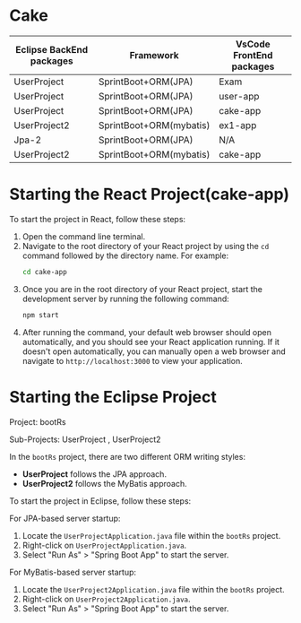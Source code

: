 # Cake

| Eclipse BackEnd packages        | Framework        | VsCode FrontEnd packages           |
|-----------------|-------------------|-------------------|
| UserProject | SprintBoot+ORM(JPA) | Exam  |
| UserProject | SprintBoot+ORM(JPA) | user-app    |
| UserProject | SprintBoot+ORM(JPA) | cake-app    |
| UserProject2 | SprintBoot+ORM(mybatis) | ex1-app  |
| Jpa-2 | SprintBoot+ORM(JPA)      | N/A               |
| UserProject2 | SprintBoot+ORM(mybatis) | cake-app  |

# Starting the React Project(cake-app)

To start the project in React, follow these steps:

1. Open the command line terminal.
2. Navigate to the root directory of your React project by using the `cd` command followed by the directory name. For example:
    ```bash
    cd cake-app
    ```
3. Once you are in the root directory of your React project, start the development server by running the following command:
    ```bash
    npm start
    ```
4. After running the command, your default web browser should open automatically, and you should see your React application running. If it doesn't open automatically, you can manually open a web browser and navigate to `http://localhost:3000` to view your application.

# Starting the Eclipse Project

Project: bootRs

Sub-Projects: UserProject , UserProject2

In the `bootRs` project, there are two different ORM writing styles:

- **UserProject** follows the JPA approach.
- **UserProject2** follows the MyBatis approach.

To start the project in Eclipse, follow these steps:

For JPA-based server startup:

1. Locate the `UserProjectApplication.java` file within the `bootRs` project.
2. Right-click on `UserProjectApplication.java`.
3. Select "Run As" > "Spring Boot App" to start the server.

For MyBatis-based server startup:

1. Locate the `UserProject2Application.java` file within the `bootRs` project.
2. Right-click on `UserProject2Application.java`.
3. Select "Run As" > "Spring Boot App" to start the server.

